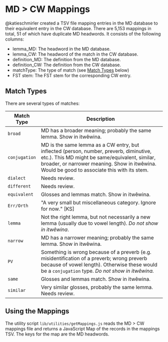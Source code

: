 # MD > CW Mappings

@katieschmirler created a TSV file mapping entries in the MD database to their equivalent entry in the CW database. There are 5,153 mappings in total, 51 of which have duplicate MD headwords. It consists of the following columns:

* lemma_MD: The headword in the MD database.
* lemma_CW: The headword of the match in the CW database.
* definition_MD: The definition from the MD database.
* definition_CW: The definition from the CW database.
* matchType: The type of match (see [Match Types](#match-types) below)
* FST stem: The FST stem for the corresponding CW entry.

## Match Types

There are several types of matches:

Match Type    | Description
--------------|-----------------------------------------------------------------------------------------------------------------------------------------------------------------------------------------------------------------------------------------
`broad`       | MD has a broader meaning; probably the same lemma. Show in itwêwina.
`conjugation` | MD is the same lemma as a CW entry, but inflected (person, number, preverb, diminutive, etc.). This MD might be same/equivalent, similar, broader, or narrower meaning. Show in itwêwina. Would be good to associate this with its stem.
`dialect`     | Needs review.
`different`   | Needs review.
`equivalent`  | Glosses and lemmas match. Show in itwêwina.
`Err/Orth`    | "A very small but miscellaneous category. Ignore for now." [KS]
`lemma`       | Not the right lemma, but not necessarily a new lemma (usually due to vowel length). _Do not show in itwêwina_.
`narrow`      | MD has a narrower meaning; probably the same lemma. Show in itwêwina.
`PV`          | Something is wrong because of a preverb (e.g. misidentification of a preverb; wrong preverb because of vowel length). Otherwise these would be a `conjugation` type. _Do not show in itwêwina._
`same`        | Glosses and lemmas match. Show in itwêwina.
`similar`     | Very similar glosses, probably the same lemma. Needs review.

## Using the Mappings

The utility script `lib/utilities/getMappings.js` reads the MD > CW mappings file and returns a JavaScript Map of the records in the mappings TSV. The keys for the map are the MD headwords.
